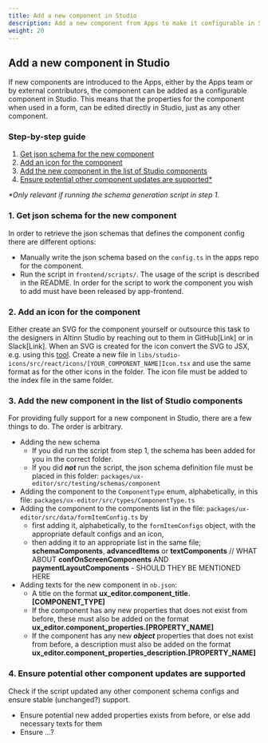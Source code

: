 ```yaml
---
title: Add a new component in Studio
description: Add a new component from Apps to make it configurable in Studio
weight: 20
---
```


## Add a new component in Studio

If new components are introduced to the Apps, either by the Apps team or by external contributors, the component can be added as a configurable component in Studio. This means that the properties for the component when used in a form, can be edited directly in Studio, just as any other component. 

### Step-by-step guide

1. [Get json schema for the new component](#1-get-json-schema-for-the-new-component)
2. [Add an icon for the component](#2-add-an-icon-for-the-component)
3. [Add the new component in the list of Studio components](#3-add-the-new-component-in-the-list-of-studio-components)
4. [Ensure potential other component updates are supported*](#4-ensure-potential-other-component-updates-are-supported)

_*Only relevant if running the schema generation script in step 1._

### 1. Get json schema for the new component
In order to retrieve the json schemas that defines the component config there are different options:
- Manually write the json schema based on the `config.ts` in the apps repo for the component.
- Run the script in `frontend/scripts/`. The usage of the script is described in the README. In order for the script to work the component you wish to add must have been released by app-frontend.

### 2. Add an icon for the component
Either create an SVG for the component yourself or outsource this task to the designers in Altinn Studio by reaching out to them in GitHub[Link] or in Slack[Link]. When an SVG is created for the icon convert the SVG to JSX, e.g. using this [tool](https://svg2jsx.com/). Create a new file in `libs/studio-icons/src/react/icons/[YOUR_COMPONENT_NAME]Icon.tsx` and use the same format as for the other icons in the folder. The icon file must be added to the index file in the same folder.

### 3. Add the new component in the list of Studio components
For providing fully support for a new component in Studio, there are a few things to do. The order is arbitrary. 
- Adding the new schema
  - If you did run the script from step 1, the schema has been added for you in the correct folder.
  - If you did _**not**_ run the script, the json schema definition file must be placed in this folder: `packages/ux-editor/src/testing/schemas/component`
- Adding the component to the `ComponentType` enum, alphabetically, in this file: `packages/ux-editor/src/types/ComponentType.ts`
- Adding the component to the components list in the file: `packages/ux-editor/src/data/formItemConfig.ts` by 
  - first adding it, alphabetically, to the `formItemConfigs` object, with the appropriate default configs and an icon,
  - then adding it to an appropriate list in the same file; **schemaComponents**, **advancedItems** or **textComponents**
  // WHAT ABOUT **confOnScreenComponents** AND **paymentLayoutComponents** - SHOULD THEY BE MENTIONED HERE
- Adding texts for the new component in `nb.json`:
  - A title on the format **ux_editor.component_title.[COMPONENT_TYPE]** 
  - If the component has any new properties that does not exist from before, these must also be added on the format **ux_editor.component_properties.[PROPERTY_NAME]**
  - If the component has any new _**object**_ properties that does not exist from before, a description must also be added on the format **ux_editor.component_properties_description.[PROPERTY_NAME]**

### 4. Ensure potential other component updates are supported
Check if the script updated any other component schema configs and ensure stable (unchanged?) support.
- Ensure potential new added properties exists from before, or else add necessary texts for them
- Ensure ...?
